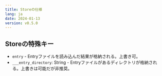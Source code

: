 ```yaml
---
title: Storeの仕様
lang: ja
date: 2024-01-13
version: v0.5.0
---
```


## Storeの特殊キー

- `entry` - Entryファイルを読み込んだ結果が格納される。上書き可。
- `___entry_directory`: String - Entryファイルがあるディレクトリが格納される。上書きは可能だが非推奨。

